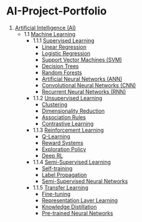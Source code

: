 # AI-Project-Portfolio

1. [Artificial Intelligence (AI)](ai.md)
   - 1.1 [Machine Learning](machine-learning.md)
      - 1.1.1 [Supervised Learning](supervised-learning.md)
         - [Linear Regression](linear-regression.md)
         - [Logistic Regression](logistic-regression.md)
         - [Support Vector Machines (SVM)](svm.md)
         - [Decision Trees](decision-trees.md)
         - [Random Forests](random-forests.md)
         - [Artificial Neural Networks (ANN)](ann.md)
         - [Convolutional Neural Networks (CNN)](cnn.md)
         - [Recurrent Neural Networks (RNN)](rnn.md)
      - 1.1.2 [Unsupervised Learning](unsupervised-learning.md)
         - [Clustering](clustering.md)
         - [Dimensionality Reduction](dimensionality-reduction.md)
         - [Association Rules](association-rules.md)
         - [Contrastive Learning](contrastive-learning.md)
      - 1.1.3 [Reinforcement Learning](reinforcement-learning.md)
         - [Q-Learning](q-learning.md)
         - [Reward Systems](reward-systems.md)
         - [Exploration Policy](exploration-policy.md)
         - [Deep RL](deep-rl.md)
      - 1.1.4 [Semi-Supervised Learning](semi-supervised-learning.md)
         - [Self-training](self-training.md)
         - [Label Propagation](label-propagation.md)
         - [Semi-Supervised Neural Networks](semi-supervised-nn.md)
      - 1.1.5 [Transfer Learning](transfer-learning.md)
         - [Fine-tuning](fine-tuning.md)
         - [Representation Layer Learning](representation-layer.md)
         - [Knowledge Distillation](knowledge-distillation.md)
         - [Pre-trained Neural Networks](pre-trained-nn.md)
<!---
   - 1.2 [Natural Language Processing (NLP)](nlp.md)
      - 1.2.1 [Language Modeling](language-modeling.md)
         - [Bag of Words Models](bag-of-words.md)
         - [Neural Language Models](neural-lm.md)
         - [Transformer Language Models](transformer-lm.md)
         - [Pre-trained Language Models](pre-trained-lm.md)
      - 1.2.2 [Sentiment Analysis](sentiment-analysis.md)
         - [Rule-based Techniques](rule-based.md)
         - [Supervised Machine Learning](supervised-nlp.md)
         - [Recurrent Neural Networks (RNN)](rnn-nlp.md)
         - [Attention Models](attention-models.md)
      - 1.2.3 [Named Entity Recognition (NER)](ner.md)
         - [Sequence Tagging Models](sequence-tagging.md)
         - [Convolutional Neural Networks (CNN)](cnn-nlp.md)
         - [Recurrent Neural Networks (RNN)](rnn-nlp.md)
   - 1.3 [Computer Vision](computer-vision.md)
      - 1.3.1 [Object Detection](object-detection.md)
         - [Convolutional Neural Networks (CNN)](cnn-vision.md)
         - [YOLO (You Only Look Once)](yolo.md)
         - [R-CNN, Fast R-CNN, Faster R-CNN](rcnn.md)
         - [SSD (Single Shot Multibox Detector)](ssd.md)
      - 1.3.2 [Image Segmentation](image-segmentation.md)
         - [U-Net](unet.md)
         - [Mask R-CNN](mask-rcnn.md)
         - [Convolutional Neural Networks (CNN)](cnn-vision.md)
      - 1.3.3 [Facial Recognition](facial-recognition.md)
         - [Eigenfaces](eigenfaces.md)
         - [Local Binary Patterns (LBP)](lbp.md)
         - [Convolutional Neural Networks (CNN)](cnn-vision.md)
   - 1.4 [Robotics](robotics.md)
      - 1.4.1 [Autonomous Navigation](autonomous-navigation.md)
         - [SLAM (Simultaneous Localization and Mapping)](slam.md)
         - [Path Planning](path-planning.md)
         - [Motion Control](motion-control.md)
      - 1.4.2 [Object Manipulation](object-manipulation.md)
         - [Robot Control](robot-control.md)
         - [Reinforcement Learning for Robotics](rl-robotics.md)
         - [Computer Vision for Robotics](cnn-vision.md)
   - 1.5 [Intelligent Agents](intelligent-agents.md)
      - 1.5.1 [Rule-based Agents](rule-based-agents.md)
         - [Expert Systems](expert-systems.md)
         - [Fuzzy Logic](fuzzy-logic.md)
         - [Multi-Agent Systems](multi-agent-systems.md)
      - 1.5.2 [Goal-based Agents](goal-based-agents.md)
         - [Automated Planning](automated-planning.md)
         - [Path Planning](path-planning-agents.md)
         - [Recommendation Systems](recommendation-systems.md)
      - 1.5.3 [Learning-based Agents](learning-based-agents.md)
         - [Machine Learning](machine-learning-agents.md)
         - [Reinforcement Learning](reinforcement-learning-agents.md)
         - [Artificial Neural Networks (ANN)](ann-agents.md)
